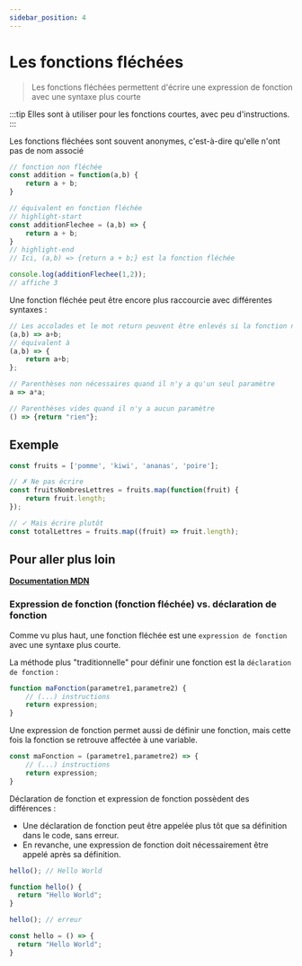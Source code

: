 ```yaml
---
sidebar_position: 4
---
```


# Les fonctions fléchées

> Les fonctions fléchées permettent d'écrire une expression de fonction avec une syntaxe plus courte

:::tip
Elles sont à utiliser pour les fonctions courtes, avec peu d'instructions.
:::

Les fonctions fléchées sont souvent anonymes, c'est-à-dire qu'elle n'ont pas de nom associé

```js
// fonction non fléchée
const addition = function(a,b) {
    return a + b;
}

// équivalent en fonction fléchée
// highlight-start
const additionFlechee = (a,b) => {
    return a + b;
}
// highlight-end
// Ici, (a,b) => {return a + b;} est la fonction fléchée

console.log(additionFlechee(1,2));
// affiche 3
```

Une fonction fléchée peut être encore plus raccourcie avec différentes syntaxes : 

```js
// Les accolades et le mot return peuvent être enlevés si la fonction n'a pas d'instructions autre que le résultat renvoyé en sortie
(a,b) => a+b;
// équivalent à
(a,b) => {
    return a+b;
};

// Parenthèses non nécessaires quand il n'y a qu'un seul paramètre
a => a*a;

// Parenthèses vides quand il n'y a aucun paramètre
() => {return "rien"};
```

## Exemple

```js
const fruits = ['pomme', 'kiwi', 'ananas', 'poire'];

// ✗ Ne pas écrire
const fruitsNombresLettres = fruits.map(function(fruit) {
    return fruit.length;
});

// ✓ Mais écrire plutôt
const totalLettres = fruits.map((fruit) => fruit.length);
```

## Pour aller plus loin

**[Documentation MDN](https://developer.mozilla.org/fr/docs/Web/JavaScript/Reference/Functions/Arrow_functions)**

### Expression de fonction (fonction fléchée) vs. déclaration de fonction

Comme vu plus haut, une fonction fléchée est une `expression de fonction` avec une syntaxe plus courte.

La méthode plus "traditionnelle" pour définir une fonction est la `déclaration de fonction` :

```js
function maFonction(parametre1,parametre2) {
    // (...) instructions
    return expression;
}
```

Une expression de fonction permet aussi de définir une fonction, mais cette fois la fonction se retrouve affectée à une variable.

```js
const maFonction = (parametre1,parametre2) => {
    // (...) instructions
    return expression;
}
```

Déclaration de fonction et expression de fonction possèdent des différences :
- Une déclaration de fonction peut être appelée plus tôt que sa définition dans le code, sans erreur. 
- En revanche, une expression de fonction doit nécessairement être appelé après sa définition.

```js
hello(); // Hello World

function hello() {
  return "Hello World";
}
```

```js
hello(); // erreur

const hello = () => {
  return "Hello World";
}
```